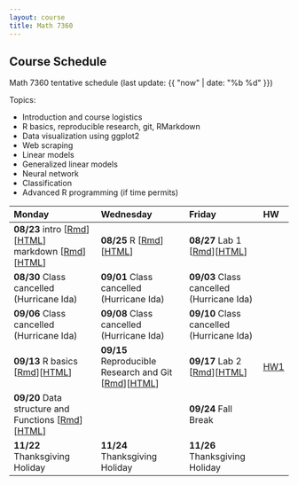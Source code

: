 ```yaml
---
layout: course
title: Math 7360
---
```


## Course Schedule

Math 7360 tentative schedule
(last update: {{ "now" | date: "%b %d" }})

<!---->

Topics:

- Introduction and course logistics
- R basics, reproducible research, git, RMarkdown
- Data visualization using ggplot2
- Web scraping
- Linear models
- Generalized linear models
- Neural network
- Classification
- Advanced R programming (if time permits)


| Monday | Wednesday | Friday | HW |
|:-----------|:-----------|:------------|:---|
| **08/23** intro [[Rmd](../lectures/01-intro/intro.Rmd)][[HTML](../lectures/01-intro/intro.html)] <br> markdown [[Rmd](../lectures/02-Markdown/Markdown.Rmd)][[HTML](../lectures/02-Markdown/Markdown.html)] | **08/25** R [[Rmd](../lectures/03-R/R.Rmd)][[HTML](../lectures/03-R/R.html)] | **08/27** Lab 1 [[Rmd](../lectures/lab-01-preparations/lab_01_preparation.Rmd)][[HTML](../lectures/lab-01-preparations/lab_01_preparation.html)] | |
| **08/30** Class cancelled <br> (Hurricane Ida) | **09/01** Class cancelled <br> (Hurricane Ida) | **09/03** Class cancelled <br> (Hurricane Ida) | |
| **09/06** Class cancelled <br> (Hurricane Ida) | **09/08** Class cancelled <br> (Hurricane Ida) | **09/10** Class cancelled <br> (Hurricane Ida) | |
| **09/13** R basics [[Rmd](../lectures/04-R_cont/R_cont.Rmd)][[HTML](../lectures/04-R_cont/R_cont.html)]  | **09/15** Reproducible Research and Git [[Rmd](../lectures/05-Git/Git.Rmd)][[HTML](../lectures/05-Git/Git.html)] | **09/17** Lab 2 [[Rmd](../lectures/lab-02-Basics/lab_02_R_basics.Rmd)][[HTML](../lectures/lab-02-Basics/lab_02_R_basics.html)] | [HW1](../HW/HW1/HW1_Fall_2021.pdf) |
| **09/20** Data structure and Functions [[Rmd](../lectures/06-Data_structure/Data_Structure.Rmd)][[HTML](../06-Data_structure/Data_Structure.html)] | | **09/24** Fall Break | |
| **11/22** Thanksgiving Holiday |  **11/24** Thanksgiving Holiday |  **11/26** Thanksgiving Holiday | |


